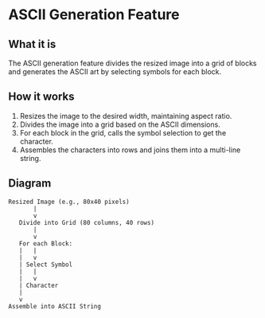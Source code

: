 # ASCII Generation Feature

## What it is
The ASCII generation feature divides the resized image into a grid of blocks and generates the ASCII art by selecting symbols for each block.

## How it works
1. Resizes the image to the desired width, maintaining aspect ratio.
2. Divides the image into a grid based on the ASCII dimensions.
3. For each block in the grid, calls the symbol selection to get the character.
4. Assembles the characters into rows and joins them into a multi-line string.

## Diagram
```
Resized Image (e.g., 80x40 pixels)
       |
       v
   Divide into Grid (80 columns, 40 rows)
       |
       v
   For each Block:
   |   |
   |   v
   | Select Symbol
   |   |
   |   v
   | Character
   |
   v
Assemble into ASCII String
```